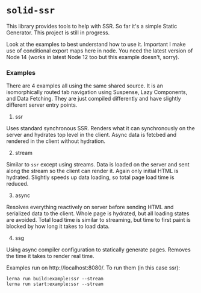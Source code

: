 # `solid-ssr`

This library provides tools to help with SSR. So far it's a simple Static Generator. This project is still in progress.

Look at the examples to best understand how to use it. Important I make use of conditional export maps here in node. You need the latest version of Node 14 (works in latest Node 12 too but this example doesn't, sorry).

### Examples

There are 4 examples all using the same shared source. It is an isomorphically routed tab navigation using Suspense, Lazy Components, and Data Fetching. They are just compiled differently and have slightly different server entry points.

1. ssr

Uses standard synchronous SSR. Renders what it can synchronously on the server and hydrates top level in the client. Async data is fetcbed and rendered in the client without hydration.

2. stream

Similar to `ssr` except using streams. Data is loaded on the server and sent along the stream so the client can render it. Again only initial HTML is hydrated. Slightly speeds up data loading, so total page load time is reduced.

3. async

Resolves everything reactively on server before sending HTML and serialized data to the client. Whole page is hydrated, but all loading states are avoided. Total load time is similar to streaming, but time to first paint is blocked by how long it takes to load data.

4. ssg

Using async compiler configuration to statically generate pages. Removes the time it takes to render real time.

Examples run on http://localhost:8080/. To run them (in this case ssr):
```
lerna run build:example:ssr --stream
lerna run start:example:ssr --stream
```